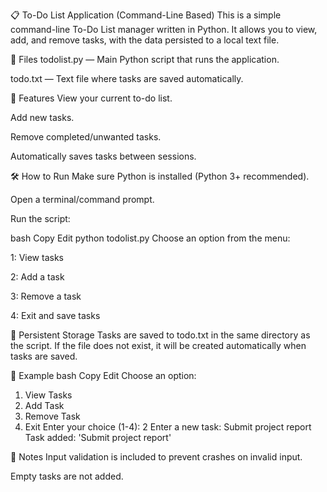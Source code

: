 📋 To-Do List Application (Command-Line Based)
This is a simple command-line To-Do List manager written in Python. It allows you to view, add, and remove tasks, with the data persisted to a local text file.

📁 Files
todolist.py — Main Python script that runs the application.

todo.txt — Text file where tasks are saved automatically.

🚀 Features
View your current to-do list.

Add new tasks.

Remove completed/unwanted tasks.

Automatically saves tasks between sessions.

🛠️ How to Run
Make sure Python is installed (Python 3+ recommended).

Open a terminal/command prompt.

Run the script:

bash
Copy
Edit
python todolist.py
Choose an option from the menu:

1: View tasks

2: Add a task

3: Remove a task

4: Exit and save tasks

💾 Persistent Storage
Tasks are saved to todo.txt in the same directory as the script. If the file does not exist, it will be created automatically when tasks are saved.

🧪 Example
bash
Copy
Edit
Choose an option:
1. View Tasks
2. Add Task
3. Remove Task
4. Exit
Enter your choice (1-4): 2
Enter a new task: Submit project report
Task added: 'Submit project report'

📌 Notes
Input validation is included to prevent crashes on invalid input.

Empty tasks are not added.

